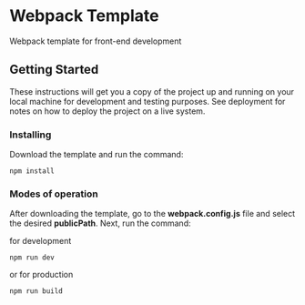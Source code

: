 # Webpack Template
Webpack template for front-end development

## Getting Started
These instructions will get you a copy of the project up and running on your local machine for development and testing purposes. See deployment for notes on how to deploy the project on a live system.

### Installing
Download the template and run the command:
```
npm install
```

### Modes of operation
After downloading the template, go to the **webpack.config.js** file and select the desired **publicPath**. Next, run the command:

for development
```
npm run dev
```

or for production
```
npm run build
```
